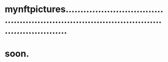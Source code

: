 # mynftpictures...........................................................................................................
# soon.
